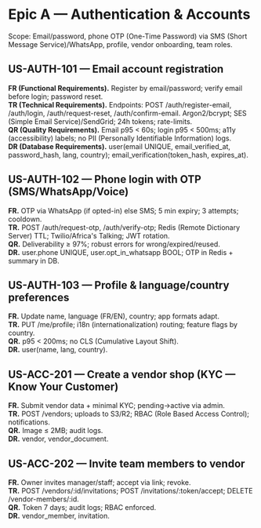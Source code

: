 # Epic A — Authentication & Accounts
Scope: Email/password, phone OTP (One-Time Password) via SMS (Short Message Service)/WhatsApp, profile, vendor onboarding, team roles.

## US-AUTH-101 — Email account registration
**FR (Functional Requirements).** Register by email/password; verify email before login; password reset.  
**TR (Technical Requirements).** Endpoints: POST /auth/register-email, /auth/login, /auth/request-reset, /auth/confirm-email. Argon2/bcrypt; SES (Simple Email Service)/SendGrid; 24h tokens; rate-limits.  
**QR (Quality Requirements).** Email p95 < 60s; login p95 < 500ms; a11y (accessibility) labels; no PII (Personally Identifiable Information) logs.  
**DR (Database Requirements).** user(email UNIQUE, email_verified_at, password_hash, lang, country); email_verification(token_hash, expires_at).

## US-AUTH-102 — Phone login with OTP (SMS/WhatsApp/Voice)
**FR.** OTP via WhatsApp (if opted-in) else SMS; 5 min expiry; 3 attempts; cooldown.  
**TR.** POST /auth/request-otp, /auth/verify-otp; Redis (Remote Dictionary Server) TTL; Twilio/Africa's Talking; JWT rotation.  
**QR.** Deliverability ≥ 97%; robust errors for wrong/expired/reused.  
**DR.** user.phone UNIQUE, user.opt_in_whatsapp BOOL; OTP in Redis + summary in DB.

## US-AUTH-103 — Profile & language/country preferences
**FR.** Update name, language (FR/EN), country; app formats adapt.  
**TR.** PUT /me/profile; i18n (internationalization) routing; feature flags by country.  
**QR.** p95 < 200ms; no CLS (Cumulative Layout Shift).  
**DR.** user(name, lang, country).

## US-ACC-201 — Create a vendor shop (KYC — Know Your Customer)
**FR.** Submit vendor data + minimal KYC; pending→active via admin.  
**TR.** POST /vendors; uploads to S3/R2; RBAC (Role Based Access Control); notifications.  
**QR.** Image ≤ 2MB; audit logs.  
**DR.** vendor, vendor_document.

## US-ACC-202 — Invite team members to vendor
**FR.** Owner invites manager/staff; accept via link; revoke.  
**TR.** POST /vendors/:id/invitations; POST /invitations/:token/accept; DELETE /vendor-members/:id.  
**QR.** Token 7 days; audit logs; RBAC enforced.  
**DR.** vendor_member, invitation.
